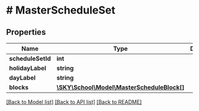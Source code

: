 # # MasterScheduleSet

## Properties

Name | Type | Description | Notes
------------ | ------------- | ------------- | -------------
**scheduleSetId** | **int** |  | [optional]
**holidayLabel** | **string** |  | [optional]
**dayLabel** | **string** |  | [optional]
**blocks** | [**\SKY\School\Model\MasterScheduleBlock[]**](MasterScheduleBlock.md) |  | [optional]

[[Back to Model list]](../../README.md#models) [[Back to API list]](../../README.md#endpoints) [[Back to README]](../../README.md)
